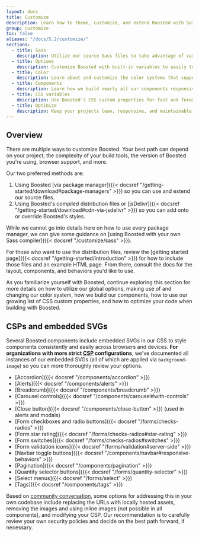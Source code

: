 ```yaml
---
layout: docs
title: Customize
description: Learn how to theme, customize, and extend Boosted with Sass, a boatload of global options, an expansive color system, and more.
group: customize
toc: false
aliases: "/docs/5.2/customize/"
sections:
  - title: Sass
    description: Utilize our source Sass files to take advantage of variables, maps, mixins, and functions.
  - title: Options
    description: Customize Boosted with built-in variables to easily toggle global CSS preferences.
  - title: Color
    description: Learn about and customize the color systems that support the entire toolkit.
  - title: Components
    description: Learn how we build nearly all our components responsively and with base and modifier classes.
  - title: CSS variables
    description: Use Boosted's CSS custom properties for fast and forward-looking design and development.
  - title: Optimize
    description: Keep your projects lean, responsive, and maintainable so you can deliver the best experience.
---
```


## Overview

There are multiple ways to customize Boosted. Your best path can depend on your project, the complexity of your build tools, the version of Boosted you're using, browser support, and more.

Our two preferred methods are:

1. Using Boosted [via package manager]({{< docsref "/getting-started/download#package-managers" >}}) so you can use and extend our source files.
2. Using Boosted's compiled distribution files or [jsDelivr]({{< docsref "/getting-started/download#cdn-via-jsdelivr" >}}) so you can add onto or override Boosted's styles.

While we cannot go into details here on how to use every package manager, we can give some guidance on [using Boosted with your own Sass compiler]({{< docsref "/customize/sass" >}}).

For those who want to use the distribution files, review the [getting started page]({{< docsref "/getting-started/introduction" >}}) for how to include those files and an example HTML page. From there, consult the docs for the layout, components, and behaviors you'd like to use.

As you familiarize yourself with Boosted, continue exploring this section for more details on how to utilize our global options, making use of and changing our color system, how we build our components, how to use our growing list of CSS custom properties, and how to optimize your code when building with Boosted.

## CSPs and embedded SVGs

Several Boosted components include embedded SVGs in our CSS to style components consistently and easily across browsers and devices. **For organizations with more strict <abbr title="Content Security Policy">CSP</abbr> configurations**, we've documented all instances of our embedded SVGs (all of which are applied via `background-image`) so you can more thoroughly review your options.

- [Accordion]({{< docsref "/components/accordion" >}})
- [Alerts]({{< docsref "/components/alerts" >}}) <!-- Boosted mod -->
- [Breadcrumb]({{< docsref "/components/breadcrumb" >}}) <!-- Boosted mod -->
- [Carousel controls]({{< docsref "/components/carousel#with-controls" >}})
- [Close button]({{< docsref "/components/close-button" >}}) (used in alerts and modals)
- [Form checkboxes and radio buttons]({{< docsref "/forms/checks-radios" >}})
- [Form star rating]({{< docsref "/forms/checks-radios#star-rating" >}}) <!-- Boosted mod -->
- [Form switches]({{< docsref "/forms/checks-radios#switches" >}})
- [Form validation icons]({{< docsref "/forms/validation#server-side" >}})
- [Navbar toggle buttons]({{< docsref "/components/navbar#responsive-behaviors" >}})
- [Pagination]({{< docsref "/components/pagination" >}}) <!-- Boosted mod -->
- [Quantity selector buttons]({{< docsref "/forms/quantity-selector" >}}) <!-- Boosted mod -->
- [Select menus]({{< docsref "/forms/select" >}})
- [Tags]({{< docsref "/components/tags" >}}) <!-- Boosted mod -->

Based on [community conversation](https://github.com/twbs/bootstrap/issues/25394), some options for addressing this in your own codebase include replacing the URLs with locally hosted assets, removing the images and using inline images (not possible in all components), and modifying your CSP. Our recommendation is to carefully review your own security policies and decide on the best path forward, if necessary.
